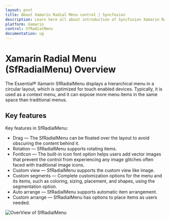 ```yaml
---
layout: post
title: About Xamarin Radial Menu control | Syncfusion
description: Learn here all about introduction of Syncfusion Xamarin Radial Menu (SfRadialMenu) control, its elements and more.
platform: Xamarin
control: SfRadialMenu
documentation: ug
---
```


# Xamarin Radial Menu (SfRadialMenu) Overview

The Essential® Xamarin SfRadialMenu displays a hierarchical menu in a circular layout, which is optimized for touch enabled devices. Typically, it is used as a context menu, and it can expose more menu items in the same space than traditional menus.

## Key features

Key features in SfRadialMenu:

* Drag — The SfRadialMenu can be floated over the layout to avoid obscuring the content behind it.
* Rotation — SfRadialMenu supports rotating items.
* FontIcon — The built-in icon font option helps users add vector images that prevent the control from experiencing any image glitches often faced with traditional image icons.
* Custom view — SfRadialMenu supports the custom view like image.
* Custom segments — Complete customization options for the menu and its items, such as coloring, sizing, placement, and shapes, using the segmentation option.
* Auto arrange — SfRadialMenu supports automatic item arrangement.
* Custom arrange — SfRadialMenu has options to place items as users needed.

![OverView of SfRadialMenu](images/overview.png)




